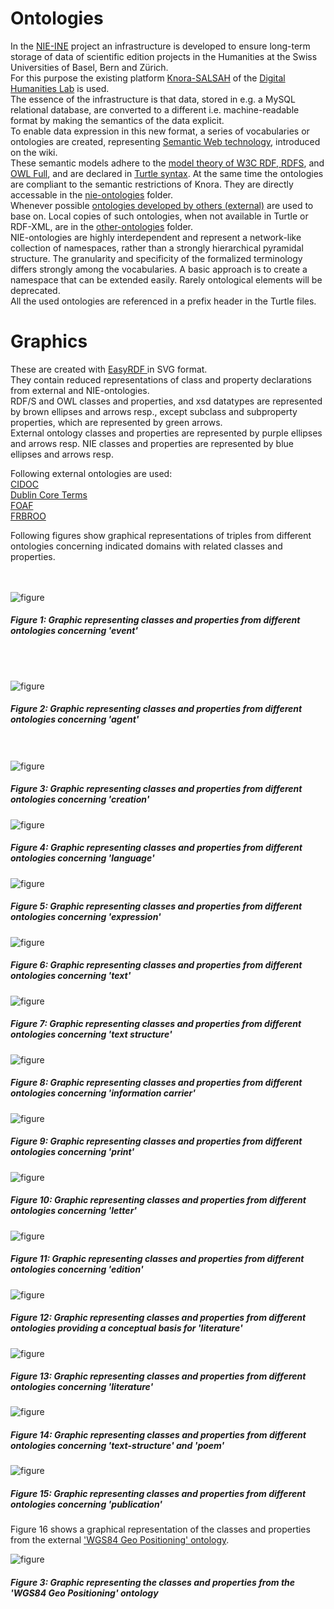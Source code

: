 # Ontologies
In the [NIE-INE](http://www.fee.unibas.ch/nie_ine.html) project an infrastructure is developed to ensure long-term storage of data of scientific edition projects in the Humanities at the Swiss Universities of Basel, Bern and Zürich.  
For this purpose the existing platform [Knora-SALSAH](https://github.com/dhlab-basel/Knora) of the [Digital Humanities Lab](https://github.com/dhlab-basel) is used.  
The essence of the infrastructure is that data, stored in e.g. a MySQL relational database, are converted to a different i.e. machine-readable format by making the semantics of the data explicit.  
To enable data expression in this new format, a series of vocabularies or ontologies are created, representing [Semantic Web technology](https://github.com/nie-ine/Ontologies/wiki/Introduction-to-Semantic-Web-technology), introduced on the wiki.  
These semantic models adhere to the [model theory of W3C RDF, RDFS](https://www.w3.org/TR/2002/WD-rdf-mt-20020429/), and [OWL Full](https://www.w3.org/TR/owl-semantics/), and are declared in [Turtle syntax](https://www.w3.org/TR/turtle/). At the same time the ontologies are compliant to the semantic restrictions of Knora. They are directly accessable in the [nie-ontologies](https://github.com/nie-ine/Ontologies/tree/master/nie-ontologies) folder.  
Whenever possible [ontologies developed by others (external)](https://github.com/nie-ine/Ontologies/wiki/Introduction-to-Semantic-Web-technology#other-ontologies-used-in-humanities-and-publishing) are used to base on. Local copies of such ontologies, when not available in Turtle or RDF-XML, are in the [other-ontologies](https://github.com/nie-ine/Ontologies/tree/master/other-ontologies) folder.  
NIE-ontologies are highly interdependent and represent a network-like collection of namespaces, rather than a strongly hierarchical pyramidal structure. The granularity and specificity of the formalized terminology differs strongly among the vocabularies. A basic approach is to create a namespace that can be extended easily. Rarely ontological elements will be deprecated.  
All the used ontologies are referenced in a prefix header in the Turtle files.  

# Graphics
These are created with [EasyRDF ](http://www.easyrdf.org/converter) in SVG format.  
They contain reduced representations of class and property declarations from external and NIE-ontologies.  
RDF/S and OWL classes and properties, and xsd datatypes are represented by brown ellipses and arrows resp., except subclass and subproperty properties, which are represented by green arrows.  
External ontology classes and properties are represented by purple ellipses and arrows resp.
NIE classes and properties are represented by blue ellipses and arrows resp.  

Following external ontologies are used:  
[CIDOC](http://www.cidoc-crm.org/)  
[Dublin Core Terms](http://purl.org/dc/terms/)  
[FOAF](http://xmlns.com/foaf/0.1/)  
[FRBROO](http://iflastandards.info/ns/fr/frbr/frbroo/)  

Following figures show graphical representations of triples from different ontologies concerning indicated domains with related classes and properties.  
&nbsp;  
&nbsp;  

<p align="center">

![figure](https://github.com/nie-ine/Ontologies/blob/master/NIE_ontology_graphics/NIE_event.svg)

##### Figure 1: Graphic representing classes and properties from different ontologies concerning 'event'
&nbsp;  
&nbsp;  

![figure](https://github.com/nie-ine/Ontologies/blob/master/NIE_ontology_graphics/NIE_agent.svg)

##### Figure 2: Graphic representing classes and properties from different ontologies concerning 'agent'
&nbsp;  
&nbsp;  
![figure](https://github.com/nie-ine/Ontologies/blob/master/NIE_ontology_graphics/NIE_creation.svg)

##### Figure 3: Graphic representing classes and properties from different ontologies concerning 'creation'


![figure](https://github.com/nie-ine/Ontologies/blob/master/NIE_ontology_graphics/NIE_language.svg)

##### Figure 4: Graphic representing classes and properties from different ontologies concerning 'language'


![figure](https://github.com/nie-ine/Ontologies/blob/master/NIE_ontology_graphics/NIE_expression.svg)

##### Figure 5: Graphic representing classes and properties from different ontologies concerning 'expression'


![figure](https://github.com/nie-ine/Ontologies/blob/master/NIE_ontology_graphics/NIE_text.svg)

##### Figure 6: Graphic representing classes and properties from different ontologies concerning 'text'


![figure](https://github.com/nie-ine/Ontologies/blob/master/NIE_ontology_graphics/NIE_text-structure.svg)

##### Figure 7: Graphic representing classes and properties from different ontologies concerning 'text structure'


![figure](https://github.com/nie-ine/Ontologies/blob/master/NIE_ontology_graphics/NIE_information-carrier.svg)

##### Figure 8: Graphic representing classes and properties from different ontologies concerning 'information carrier'


![figure](https://github.com/nie-ine/Ontologies/blob/master/NIE_ontology_graphics/NIE_print.svg)

##### Figure 9: Graphic representing classes and properties from different ontologies concerning 'print'


![figure](https://github.com/nie-ine/Ontologies/blob/master/NIE_ontology_graphics/NIE_letter_DUO.svg)

##### Figure 10: Graphic representing classes and properties from different ontologies concerning 'letter'


![figure](https://github.com/nie-ine/Ontologies/blob/master/NIE_ontology_graphics/NIE_edition.svg)

##### Figure 11: Graphic representing classes and properties from different ontologies concerning 'edition'


![figure](https://github.com/nie-ine/Ontologies/blob/master/NIE_ontology_graphics/NIE_literature_basis.svg)

##### Figure 12: Graphic representing classes and properties from different ontologies providing a conceptual basis for 'literature'


![figure](https://github.com/nie-ine/Ontologies/blob/master/NIE_ontology_graphics/NIE_literature.svg)

##### Figure 13: Graphic representing classes and properties from different ontologies concerning 'literature'


![figure](https://github.com/nie-ine/Ontologies/blob/master/NIE_ontology_graphics/NIE_text-structure_poem.svg)

##### Figure 14: Graphic representing classes and properties from different ontologies concerning 'text-structure' and 'poem'


![figure](https://github.com/nie-ine/Ontologies/blob/master/NIE_ontology_graphics/NIE_publication.svg)

##### Figure 15: Graphic representing classes and properties from different ontologies concerning 'publication'
</p>

Figure 16 shows a graphical representation of the classes and properties from the external ['WGS84 Geo Positioning' ontology](https://github.com/nie-ine/Ontologies/blob/master/geo.ttl).  

![figure](https://github.com/nie-ine/Ontologies/tree/master/other-ontologies/geo_reduced.svg)

##### Figure 3: Graphic representing the classes and properties from the 'WGS84 Geo Positioning' ontology
